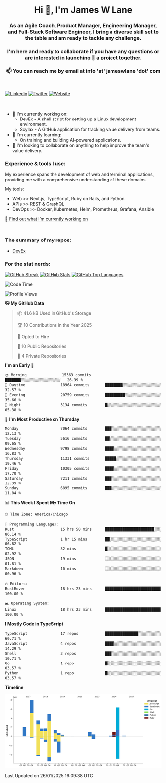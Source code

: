 <h1 align="center">Hi 👋, I'm James W Lane</h1>
<h3 align="center">As an Agile Coach, Product Manager, Engineering Manager, and Full-Stack Software Engineer, I bring a diverse skill set to the table and am ready to tackle any challenge.</h3>
<h3 align="center">I'm here and ready to collaborate if you have any questions or are interested in launching 🚀 a project together.</h3>

<div style="margin-top: 16px;" />

<h3 align="center">📫 You can reach me by email at info 'at' jameswlane 'dot' com</h3>

<div style="margin-top: 48px;" />

[![Linkedin](https://img.shields.io/badge/LinkedIn-0077B5?style=for-the-badge&logo=linkedin&logoColor=white)](https://www.linkedin.com/in/jameswlane/)
[![Twitter](https://img.shields.io/badge/Twitter-1DA1F2?style=for-the-badge&logo=twitter&logoColor=white)](https://x.com/jameswlane)
[![Website](https://img.shields.io/website?down_color=red&down_message=offline&style=for-the-badge&up_color=green&up_message=up&url=https%3A%2F%2Fwww.jameswlane.com)](https://www.jameswlane.com)

<div style="margin-top: 48px;" />

- 🔭 I'm currently working on:
  - DevEx - A shell script for setting up a Linux development environment.
  - Scylax - A GitHub application for tracking value delivery from teams.
- 🌱 I'm currently learning:
  - On training and building AI-powered applications.
- 👯 I'm looking to collaborate on anything to help improve the team's value delivery.

### Experience & tools I use:

My experience spans the development of web and terminal applications, providing me with a comprehensive understanding of these domains.

My tools:
- Web >> Next.js, TypeScript, Ruby on Rails, and Python
- APIs >> REST & GraphQL
- DevOps >> Docker, Kubernetes, Helm, Prometheus, Grafana, Ansible

[🔭 Find out what I’m currently working on](https://www.jameswlane.com/now)  

<div style="margin-top: 50px;"/>

### The summary of my repos:
- [DevEx](https://github.com/jameswlane/devex)  

### For the stat nerds:
[![GitHub Streak](https://github-readme-streak-stats.herokuapp.com?user=jameswlane&theme=tokyonight)](https://git.io/streak-stats)
[![GitHub Stats](https://github-readme-stats.vercel.app/api?username=jameswlane&show_icons=true&theme=tokyonight)](https://github-readme-stats.vercel.app)
[![GitHub Top Languages](https://github-readme-stats.vercel.app/api/top-langs?username=jameswlane&show_icons=true&locale=en&layout=compact&theme=tokyonight)](https://github-readme-stats.vercel.app)

<!--START_SECTION:waka-->
![Code Time](http://img.shields.io/badge/Code%20Time-321%20hrs%2019%20mins-blue)

![Profile Views](http://img.shields.io/badge/Profile%20Views-0-blue)

**🐱 My GitHub Data** 

> 📦 41.6 kB Used in GitHub's Storage 
 > 
> 🏆 10 Contributions in the Year 2025
 > 
> 💼 Opted to Hire
 > 
> 📜 10 Public Repositories 
 > 
> 🔑 4 Private Repositories 
 > 
**I'm an Early 🐤** 

```text
🌞 Morning                15363 commits       ███████░░░░░░░░░░░░░░░░░░   26.39 % 
🌆 Daytime                18964 commits       ████████░░░░░░░░░░░░░░░░░   32.57 % 
🌃 Evening                20759 commits       █████████░░░░░░░░░░░░░░░░   35.66 % 
🌙 Night                  3134 commits        █░░░░░░░░░░░░░░░░░░░░░░░░   05.38 % 
```
📅 **I'm Most Productive on Thursday** 

```text
Monday                   7064 commits        ███░░░░░░░░░░░░░░░░░░░░░░   12.13 % 
Tuesday                  5616 commits        ██░░░░░░░░░░░░░░░░░░░░░░░   09.65 % 
Wednesday                9798 commits        ████░░░░░░░░░░░░░░░░░░░░░   16.83 % 
Thursday                 11331 commits       █████░░░░░░░░░░░░░░░░░░░░   19.46 % 
Friday                   10305 commits       ████░░░░░░░░░░░░░░░░░░░░░   17.70 % 
Saturday                 7211 commits        ███░░░░░░░░░░░░░░░░░░░░░░   12.39 % 
Sunday                   6895 commits        ███░░░░░░░░░░░░░░░░░░░░░░   11.84 % 
```


📊 **This Week I Spent My Time On** 

```text
🕑︎ Time Zone: America/Chicago

💬 Programming Languages: 
Rust                     15 hrs 50 mins      ██████████████████████░░░   86.14 % 
TypeScript               1 hr 15 mins        ██░░░░░░░░░░░░░░░░░░░░░░░   06.82 % 
TOML                     32 mins             █░░░░░░░░░░░░░░░░░░░░░░░░   02.92 % 
JSON                     19 mins             ░░░░░░░░░░░░░░░░░░░░░░░░░   01.81 % 
Markdown                 10 mins             ░░░░░░░░░░░░░░░░░░░░░░░░░   00.96 % 

🔥 Editors: 
RustRover                18 hrs 23 mins      █████████████████████████   100.00 % 

💻 Operating System: 
Linux                    18 hrs 23 mins      █████████████████████████   100.00 % 
```

**I Mostly Code in TypeScript** 

```text
TypeScript               17 repos            ███████████████░░░░░░░░░░   60.71 % 
JavaScript               4 repos             ████░░░░░░░░░░░░░░░░░░░░░   14.29 % 
Shell                    3 repos             ███░░░░░░░░░░░░░░░░░░░░░░   10.71 % 
Go                       1 repo              █░░░░░░░░░░░░░░░░░░░░░░░░   03.57 % 
Python                   1 repo              █░░░░░░░░░░░░░░░░░░░░░░░░   03.57 % 
```



**Timeline**

![Lines of Code chart](https://raw.githubusercontent.com/jameswlane/jameswlane/main/assets/bar_graph.png)


 Last Updated on 26/01/2025 16:09:38 UTC
<!--END_SECTION:waka-->
